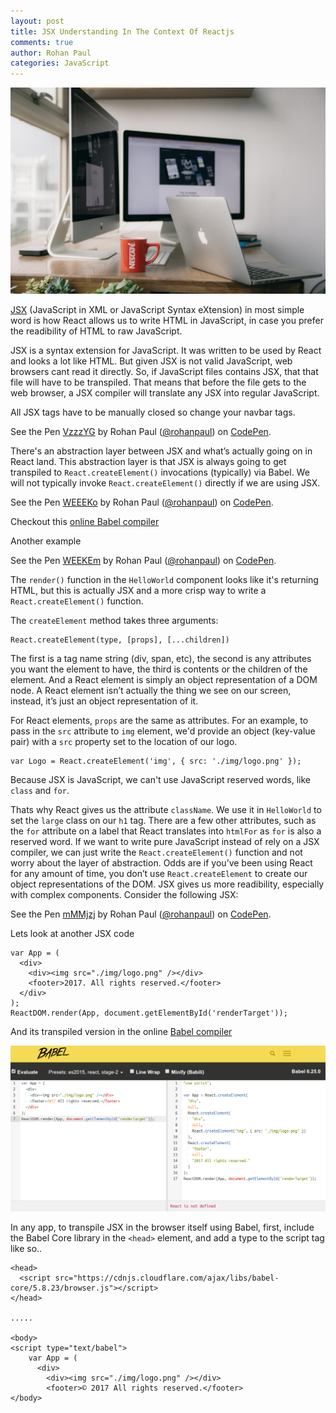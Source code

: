 ```yaml
---
layout: post
title: JSX Understanding In The Context Of Reactjs
comments: true
author: Rohan Paul
categories: JavaScript
---
```

<img src="/images/fulls/JSX-Understanding.jpeg" class="fit image">

[JSX](http://facebook.github.io/jsx/.
) (JavaScript in XML  or JavaScript Syntax eXtension) in most simple word is how React allows us to write HTML in JavaScript, in case you prefer the readibility of HTML to raw JavaScript.

JSX is a syntax extension for JavaScript. It was written to be used by React and looks a lot like HTML. But given JSX is not valid JavaScript, web browsers cant read it directly. So, if JavaScript files contains JSX, that that file will have to be transpiled. That means that before the file gets to the web browser, a JSX compiler will translate any JSX into regular JavaScript.

All JSX tags have to be manually closed so change your navbar tags.

<p data-height="250" data-theme-id="0" data-slug-hash="VzzzYG" data-default-tab="js" data-user="rohanpaul" data-embed-version="2" data-pen-title="VzzzYG" class="codepen">See the Pen <a href="https://codepen.io/rohanpaul/pen/VzzzYG/">VzzzYG</a> by Rohan Paul (<a href="https://codepen.io/rohanpaul">@rohanpaul</a>) on <a href="https://codepen.io">CodePen</a>.</p>
<script async src="https://production-assets.codepen.io/assets/embed/ei.js"></script>


 There's an abstraction layer between JSX and what’s actually going on in React land. This abstraction layer is that JSX is always going to get transpiled to ``React.createElement()`` invocations (typically) via Babel. We will not typically invoke ``React.createElement()`` directly if we are using JSX.

<p data-height="326" data-theme-id="0" data-slug-hash="WEEEKo" data-default-tab="js" data-user="rohanpaul" data-embed-version="2" data-pen-title="WEEEKo" class="codepen">See the Pen <a href="https://codepen.io/rohanpaul/pen/WEEEKo/">WEEEKo</a> by Rohan Paul (<a href="https://codepen.io/rohanpaul">@rohanpaul</a>) on <a href="https://codepen.io">CodePen</a>.</p>
<script async src="https://production-assets.codepen.io/assets/embed/ei.js"></script>

Checkout this [online Babel compiler](https://babeljs.io/repl/#?babili=false&evaluate=true&lineWrap=false&presets=es2015%2Creact%2Cstage-0&targets=&browsers=&builtIns=false&debug=false&code_lz=DwWQngQgrgLjD2A7ABAY3gG3gJwLwCIAjDKAU32QGcALAQwBN4B3AZQEsAvU3AbwCYAvgD4AUMmQBhDG1QBrZCFIjgAenDQ4SIUA)

Another example

<p data-height="480" data-theme-id="0" data-slug-hash="WEEKEm" data-default-tab="js" data-user="rohanpaul" data-embed-version="2" data-pen-title="WEEKEm" class="codepen">See the Pen <a href="https://codepen.io/rohanpaul/pen/WEEKEm/">WEEKEm</a> by Rohan Paul (<a href="https://codepen.io/rohanpaul">@rohanpaul</a>) on <a href="https://codepen.io">CodePen</a>.</p>
<script async src="https://production-assets.codepen.io/assets/embed/ei.js"></script>

The ``render()`` function in the ``HelloWorld`` component looks like it's returning HTML, but this is actually JSX and a more crisp way to write a ``React.createElement()`` function.

The ``createElement`` method takes three arguments:

```
React.createElement(type, [props], [...children])

```

The first is a tag name string (div, span, etc), the second is any attributes you want the element to have, the third is contents or the children of the element. And a React element is simply an object representation of a DOM node. A React element isn’t actually the thing we see on our screen, instead, it’s just an object representation of it.

For React elements, ``props`` are the same as attributes. For an example, to pass in the ``src`` attribute to ``img`` element, we'd provide an object (key-value pair) with a ``src`` property set to the location of our logo.

```
var Logo = React.createElement('img', { src: './img/logo.png' });
```

Because JSX is JavaScript, we can't use JavaScript reserved words, like ``class`` and ``for``.

Thats why React gives us the attribute ``className``. We use it in ``HelloWorld`` to set the ``large`` class on our ``h1`` tag. There are a few other attributes, such as the ``for`` attribute on a label that React translates into ``htmlFor`` as ``for`` is also a reserved word. If we want to write pure JavaScript instead of rely on a JSX compiler, we can just write the ``React.createElement()`` function and not worry about the layer of abstraction. 
Odds are if you’ve been using React for any amount of time, you don’t use ``React.createElement`` to create our object representations of the DOM. JSX gives us more readibility, especially with complex components. Consider the following JSX:

<p data-height="418" data-theme-id="0" data-slug-hash="mMMjzj" data-default-tab="js" data-user="rohanpaul" data-embed-version="2" data-pen-title="mMMjzj" class="codepen">See the Pen <a href="https://codepen.io/rohanpaul/pen/mMMjzj/">mMMjzj</a> by Rohan Paul (<a href="https://codepen.io/rohanpaul">@rohanpaul</a>) on <a href="https://codepen.io">CodePen</a>.</p>
<script async src="https://production-assets.codepen.io/assets/embed/ei.js"></script>

Lets look at another JSX code

```
var App = (
  <div>
    <div><img src="./img/logo.png" /></div>
    <footer>2017. All rights reserved.</footer>
  </div>
);
ReactDOM.render(App, document.getElementById('renderTarget'));
```
And its transpiled version in the online [Babel compiler](https://babeljs.io/repl/#?babili=false&evaluate=true&lineWrap=false&presets=es2015%2Creact%2Cstage-2&targets=&browsers=&builtIns=false&debug=false&code_lz=G4QwTgBAggDjEF4IAoBQEIB4AmBLYAfOhlnoZrgLYDmEAzmAMYIBEAdAPRXUcA2A9tX5sYAO2osIHApg5kiJLADN-_AC4BTMAQBMABgCMAdmi9eEMLmoALNXQsa6W4BuxtZK9VoVY5-IgCUANyoAEoaIIxqACIA8gCybGAaothayLAwADQQ2PyMAK6UKWps1BpqAKK8GsWiagBCAJ4AktjIAOTJqVoAKuDlah0BwUA) 

<img src="/images/fulls/Babel-JSX-1.png" class="fit image">


In any app, to transpile JSX in the browser itself using Babel, first, include the Babel Core library in the ``<head>`` element, and add a type to the script tag like so..

```
<head>
  <script src="https://cdnjs.cloudflare.com/ajax/libs/babel-core/5.8.23/browser.js"></script>
</head>

.....

<body>
<script type="text/babel">
    var App = (
      <div>
        <div><img src="./img/logo.png" /></div>
        <footer>© 2017 All rights reserved.</footer>
</body>
```